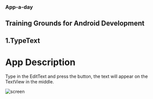 ### App-a-day

## Training Grounds for Android Development

## 1.TypeText

# App Description
Type in the EditText and press the button, the text will appear on the TextView in the middle. 

![screen](../master/screenshots/1.TypeText.png)
